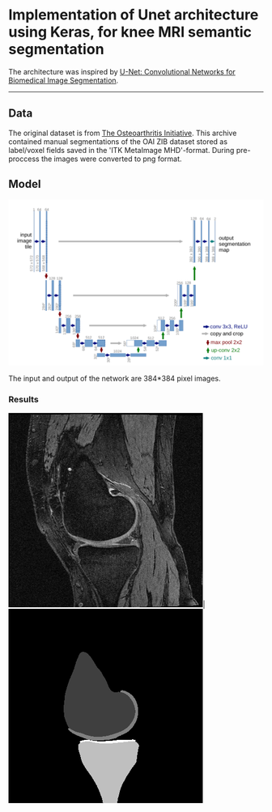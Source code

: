 # Implementation of Unet architecture using Keras, for knee MRI semantic segmentation

The architecture was inspired by [U-Net: Convolutional Networks for Biomedical Image Segmentation](https://arxiv.org/abs/1505.04597).

---


## Data

The original dataset is from [The Osteoarthritis Initiative](https://nda.nih.gov/oai/). 
This archive contained manual segmentations of the OAI ZIB dataset stored as label/voxel fields saved in the 'ITK MetaImage MHD'-format.
During pre-proccess the images were converted to png format. 

## Model

![u-net-architecture.png](images/unet.png)

The input and output of the network are 384*384 pixel images.



### Results

![input.png](images/input.png)|![output.png](images/output.png)

